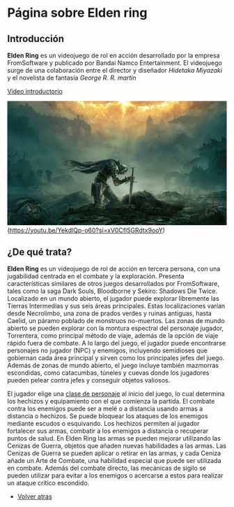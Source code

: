 # Página sobre Elden ring

## Introducción

**Elden Ring** es un videojuego de rol en acción desarrollado por la empresa FromSoftware y publicado por Bandai Namco Entertainment. El videojuego surge de una colaboración entre el director y diseñador *Hidetaka Miyazaki* y el novelista de fantasía *George R. R. martin*

[Video introductorio](https://youtu.be/YekdlQp-o60?si=xV0Cfl5GRdtx9ooY)

  ![Descipción de la imagen](assets/elden-ring-2741917.jpg)(https://youtu.be/YekdlQp-o60?si=xV0Cfl5GRdtx9ooY)

## ¿De qué trata?

**Elden Ring** es un videojuego de rol de acción en tercera persona, con una jugabilidad centrada en el combate y la exploración. Presenta características similares de otros juegos desarrollados por FromSoftware, tales como la saga Dark Souls, Bloodborne y Sekiro: Shadows Die Twice. Localizado en un mundo abierto, el jugador puede explorar libremente las Tierras Intermedias y sus seis áreas principales. Estas localizaciones varían desde Necrolimbo, una zona de prados verdes y ruinas antiguas, hasta Caelid, un páramo poblado de monstruos no-muertos.​ Las zonas de mundo abierto se pueden explorar con la montura espectral del personaje jugador, Torrentera, como principal método de viaje, además de la opción de viaje rápido fuera de combate. A lo largo del juego, el jugador puede encontrarse personajes no jugador (NPC) y enemigos, incluyendo semidioses que gobiernan cada área principal y sirven como los principales jefes del juego.​ Además de zonas de mundo abierto, el juego incluye también mazmorras escondidas, como catacumbas, túneles y cuevas donde los jugadores pueden pelear contra jefes y conseguir objetos valiosos.

El jugador elige una [clase de personaje](clases.md)  al inicio del juego, lo cual determina los hechizos y equipamiento con el que comienza la partida. El combate contra los enemigos puede ser a melé o a distancia usando armas a distancia o hechizos. Se puede bloquear los ataques de los enemigos mediante escudos o esquivando. Los hechizos permiten al jugador fortalecer sus armas, combatir a los enemigos a distancia o recuperar puntos de salud. En Elden Ring las armas se pueden mejorar utilizando las Cenizas de Guerra, objetos que añaden nuevas habilidades a las armas. Las Cenizas de Guerra se pueden aplicar o retirar en las armas, y cada Ceniza añade un Arte de Combate, una habilidad especial que puede ser utilizada en combate.​ Además del combate directo, las mecánicas de sigilo se pueden utilizar para evitar a los enemigos o acercarse a estos para realizar un ataque crítico escondido.

* [Volver atras](README.md)
